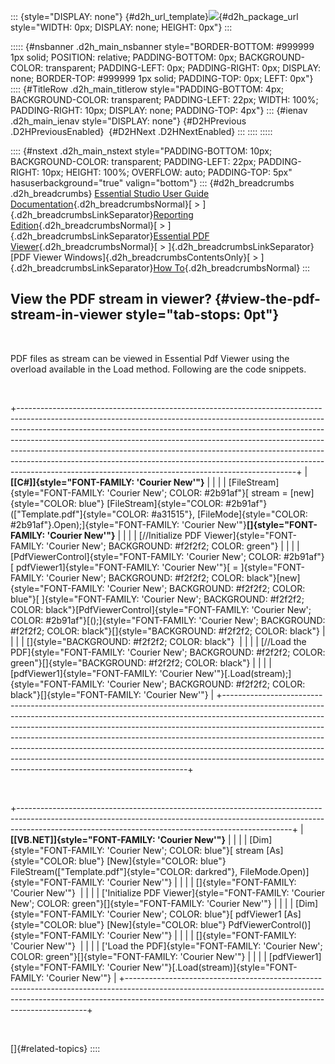 ::: {style="DISPLAY: none"}
[](ms-xhelp:///?Id=d2h_url_template){#d2h_url_template}![](!package_url!){#d2h_package_url style="WIDTH: 0px; DISPLAY: none; HEIGHT: 0px"}
:::

::::: {#nsbanner .d2h_main_nsbanner style="BORDER-BOTTOM: #999999 1px solid; POSITION: relative; PADDING-BOTTOM: 0px; BACKGROUND-COLOR: transparent; PADDING-LEFT: 0px; PADDING-RIGHT: 0px; DISPLAY: none; BORDER-TOP: #999999 1px solid; PADDING-TOP: 0px; LEFT: 0px"}
:::: {#TitleRow .d2h_main_titlerow style="PADDING-BOTTOM: 4px; BACKGROUND-COLOR: transparent; PADDING-LEFT: 22px; WIDTH: 100%; PADDING-RIGHT: 10px; DISPLAY: none; PADDING-TOP: 4px"}
::: {#ienav .d2h_main_ienav style="DISPLAY: none"}
[](ms-xhelp:///?Id=4ea3acfc-69dc-426c-8b6a-d1346fe2bfa0){#D2HPrevious .D2HPreviousEnabled}  [](ms-xhelp:///?Id=9652c85a-8602-4a14-b530-701395121169){#D2HNext .D2HNextEnabled}
:::
::::
:::::

:::: {#nstext .d2h_main_nstext style="PADDING-BOTTOM: 10px; BACKGROUND-COLOR: transparent; PADDING-LEFT: 22px; PADDING-RIGHT: 10px; HEIGHT: 100%; OVERFLOW: auto; PADDING-TOP: 5px" hasuserbackground="true" valign="bottom"}
::: {#d2h_breadcrumbs .d2h_breadcrumbs}
[Essential Studio User Guide Documentation](ms-xhelp:///?Id=12457748-09e3-4d74-a240-8e049cedf030){.d2h_breadcrumbsNormal}[ \> ]{.d2h_breadcrumbsLinkSeparator}[Reporting Edition](ms-xhelp:///?Id=027aa5b6-6676-4f93-ad23-c20e8c45792e){.d2h_breadcrumbsNormal}[ \> ]{.d2h_breadcrumbsLinkSeparator}[Essential PDF Viewer](ms-xhelp:///?Id=72561ebd-77ed-4f2a-94a7-2b4b635d1dd6){.d2h_breadcrumbsNormal}[ \> ]{.d2h_breadcrumbsLinkSeparator}[PDF Viewer Windows]{.d2h_breadcrumbsContentsOnly}[ \> ]{.d2h_breadcrumbsLinkSeparator}[How To](ms-xhelp:///?Id=4ea3acfc-69dc-426c-8b6a-d1346fe2bfa0){.d2h_breadcrumbsNormal}
:::

## View the PDF stream in viewer? {#view-the-pdf-stream-in-viewer style="tab-stops: 0pt"}

 

PDF files as stream can be viewed in Essential Pdf Viewer using the overload available in the Load method. Following are the code snippets.

 

+---------------------------------------------------------------------------------------------------------------------------------------------------------------------------------------------------------------------------------------------------------------------------------------------------------------------------------------------------------------------------------------------------------------------------------------------------------------------------------------------------------------------------------------------------------+
| **[\[C#\]]{style="FONT-FAMILY: 'Courier New'"}**                                                                                                                                                                                                                                                                                                                                                                                                                                                                                                        |
|                                                                                                                                                                                                                                                                                                                                                                                                                                                                                                                                                         |
| [FileStream]{style="FONT-FAMILY: 'Courier New'; COLOR: #2b91af"}[ stream = [new]{style="COLOR: blue"} [FileStream]{style="COLOR: #2b91af"}([\"Template.pdf\"]{style="COLOR: #a31515"}, [FileMode]{style="COLOR: #2b91af"}.Open);]{style="FONT-FAMILY: 'Courier New'"}**[]{style="FONT-FAMILY: 'Courier New'"}**                                                                                                                                                                                                                                         |
|                                                                                                                                                                                                                                                                                                                                                                                                                                                                                                                                                         |
| [//Initialize PDF Viewer]{style="FONT-FAMILY: 'Courier New'; BACKGROUND: #f2f2f2; COLOR: green"}                                                                                                                                                                                                                                                                                                                                                                                                                                                        |
|                                                                                                                                                                                                                                                                                                                                                                                                                                                                                                                                                         |
| [PdfViewerControl]{style="FONT-FAMILY: 'Courier New'; COLOR: #2b91af"}[ pdfViewer1]{style="FONT-FAMILY: 'Courier New'"}[ = ]{style="FONT-FAMILY: 'Courier New'; BACKGROUND: #f2f2f2; COLOR: black"}[new]{style="FONT-FAMILY: 'Courier New'; BACKGROUND: #f2f2f2; COLOR: blue"}[ ]{style="FONT-FAMILY: 'Courier New'; BACKGROUND: #f2f2f2; COLOR: black"}[PdfViewerControl]{style="FONT-FAMILY: 'Courier New'; COLOR: #2b91af"}[();]{style="FONT-FAMILY: 'Courier New'; BACKGROUND: #f2f2f2; COLOR: black"}[]{style="BACKGROUND: #f2f2f2; COLOR: black"} |
|                                                                                                                                                                                                                                                                                                                                                                                                                                                                                                                                                         |
| []{style="BACKGROUND: #f2f2f2; COLOR: black"}                                                                                                                                                                                                                                                                                                                                                                                                                                                                                                           |
|                                                                                                                                                                                                                                                                                                                                                                                                                                                                                                                                                         |
| [//Load the PDF]{style="FONT-FAMILY: 'Courier New'; BACKGROUND: #f2f2f2; COLOR: green"}[]{style="BACKGROUND: #f2f2f2; COLOR: black"}                                                                                                                                                                                                                                                                                                                                                                                                                    |
|                                                                                                                                                                                                                                                                                                                                                                                                                                                                                                                                                         |
| [pdfViewer1]{style="FONT-FAMILY: 'Courier New'"}[.Load(stream);]{style="FONT-FAMILY: 'Courier New'; BACKGROUND: #f2f2f2; COLOR: black"}[]{style="FONT-FAMILY: 'Courier New'"}                                                                                                                                                                                                                                                                                                                                                                           |
+---------------------------------------------------------------------------------------------------------------------------------------------------------------------------------------------------------------------------------------------------------------------------------------------------------------------------------------------------------------------------------------------------------------------------------------------------------------------------------------------------------------------------------------------------------+

 

+--------------------------------------------------------------------------------------------------------------------------------------------------------------------------------------------------------------------------------+
| **[\[VB.NET\]]{style="FONT-FAMILY: 'Courier New'"}**                                                                                                                                                                           |
|                                                                                                                                                                                                                                |
| [Dim]{style="FONT-FAMILY: 'Courier New'; COLOR: blue"}[ stream [As]{style="COLOR: blue"} [New]{style="COLOR: blue"} FileStream([\"Template.pdf\"]{style="COLOR: darkred"}, FileMode.Open)]{style="FONT-FAMILY: 'Courier New'"} |
|                                                                                                                                                                                                                                |
| []{style="FONT-FAMILY: 'Courier New'"}                                                                                                                                                                                         |
|                                                                                                                                                                                                                                |
| [\'Initialize PDF Viewer]{style="FONT-FAMILY: 'Courier New'; COLOR: green"}[]{style="FONT-FAMILY: 'Courier New'"}                                                                                                              |
|                                                                                                                                                                                                                                |
| [Dim]{style="FONT-FAMILY: 'Courier New'; COLOR: blue"}[ pdfViewer1 [As]{style="COLOR: blue"} [New]{style="COLOR: blue"} PdfViewerControl()]{style="FONT-FAMILY: 'Courier New'"}                                                |
|                                                                                                                                                                                                                                |
| []{style="FONT-FAMILY: 'Courier New'"}                                                                                                                                                                                         |
|                                                                                                                                                                                                                                |
| [\'Load the PDF]{style="FONT-FAMILY: 'Courier New'; COLOR: green"}[]{style="FONT-FAMILY: 'Courier New'"}                                                                                                                       |
|                                                                                                                                                                                                                                |
| [pdfViewer1]{style="FONT-FAMILY: 'Courier New'"}[.Load(stream)]{style="FONT-FAMILY: 'Courier New'"}                                                                                                                            |
+--------------------------------------------------------------------------------------------------------------------------------------------------------------------------------------------------------------------------------+

 

[]{#related-topics}
::::
